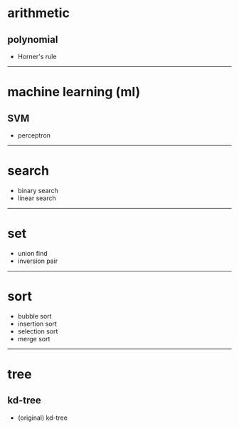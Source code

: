 # arithmetic

## polynomial
- Horner's rule


---------

# machine learning (ml)

## SVM
- perceptron

---------

# search
- binary search
- linear search

----------

# set
- union find
- inversion pair

----------

# sort
- bubble sort
- insertion sort
- selection sort
- merge sort

----------

# tree

## kd-tree
- (original) kd-tree

